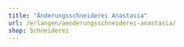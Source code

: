 ```yaml
---
title: "Änderungsschneiderei Anastasia"
url: /erlangen/aenderungsschneiderei-anastasia/
shop: Schneiderei
---
```


